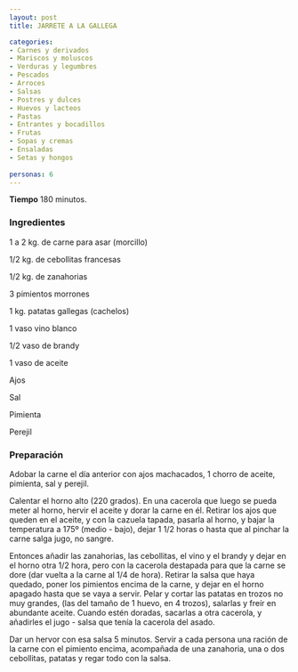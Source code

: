 ```yaml
---
layout: post
title: JARRETE A LA GALLEGA

categories:
- Carnes y derivados
- Mariscos y moluscos
- Verduras y legumbres
- Pescados
- Arroces
- Salsas
- Postres y dulces
- Huevos y lacteos
- Pastas
- Entrantes y bocadillos
- Frutas
- Sopas y cremas
- Ensaladas
- Setas y hongos
 
personas: 6 
---
```

<b>Tiempo</b> 180 minutos.

<h3>Ingredientes</h3>
1 a 2 kg. de carne para asar (morcillo)

1/2 kg. de cebollitas francesas

1/2 kg. de zanahorias

3 pimientos morrones

1 kg. patatas gallegas (cachelos)

1 vaso vino blanco

1/2 vaso de brandy

1 vaso de aceite

Ajos

Sal

Pimienta

Perejil

<h3>Preparación</h3>
Adobar la carne el día anterior con ajos machacados, 1 chorro de aceite, pimienta, sal y perejil.

Calentar el horno alto (220 grados). En una cacerola que luego se pueda meter al horno, hervir el aceite y dorar la carne en él. Retirar los ajos que queden en el aceite, y con la cazuela tapada, pasarla al horno, y bajar la temperatura a 175&ordm; (medio - bajo), dejar 1 1/2 horas o hasta que al pinchar la carne salga jugo, no sangre.

Entonces añadir las zanahorias, las cebollitas, el vino y el brandy y dejar en el horno otra 1/2 hora, pero con la cacerola destapada para que la carne se dore (dar vuelta a la carne al 1/4 de hora). Retirar la salsa que haya quedado, poner los pimientos encima de la carne, y dejar en el horno apagado hasta que se vaya a servir. Pelar y cortar las patatas en trozos no muy grandes, (las del tamaño de 1 huevo, en 4 trozos), salarlas y freír en abundante aceite. Cuando estén doradas, sacarlas a otra cacerola, y añadirles el jugo - salsa que tenía la cacerola del asado.

Dar un hervor con esa salsa 5 minutos. Servir a cada persona una ración de la carne con el pimiento encima, acompañada de una zanahoria, una o dos cebollitas, patatas y regar todo con la salsa.

